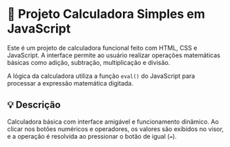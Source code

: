 # 🧮 Projeto Calculadora Simples em JavaScript

Este é um projeto de calculadora funcional feito com HTML, CSS e JavaScript. A interface permite ao usuário realizar operações matemáticas básicas como adição, subtração, multiplicação e divisão.

A lógica da calculadora utiliza a função `eval()` do JavaScript para processar a expressão matemática digitada.

## 💡 Descrição

Calculadora básica com interface amigável e funcionamento dinâmico. Ao clicar nos botões numéricos e operadores, os valores são exibidos no visor, e a operação é resolvida ao pressionar o botão de igual (`=`).


